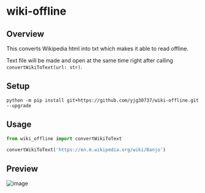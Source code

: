 # wiki-offline

## Overview
This converts Wikipedia html into txt which makes it able to read offline.

Text file will be made and open at the same time right after calling `convertWikiToText(url: str)`.

## Setup
`python -m pip install git+https://github.com/yjg30737/wiki-offline.git --upgrade`

## Usage
```python
from wiki_offline import convertWikiToText

convertWikiToText('https://en.m.wikipedia.org/wiki/Banjo')
```

## Preview
![image](https://user-images.githubusercontent.com/55078043/176660545-d847c4d7-fa2d-4432-8d66-4fad2befb4bb.png)
